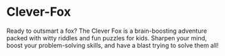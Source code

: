 # Clever-Fox
Ready to outsmart a fox? The Clever Fox is a brain-boosting adventure packed with witty riddles and fun puzzles for kids. Sharpen your mind, boost your problem-solving skills, and have a blast trying to solve them all!
